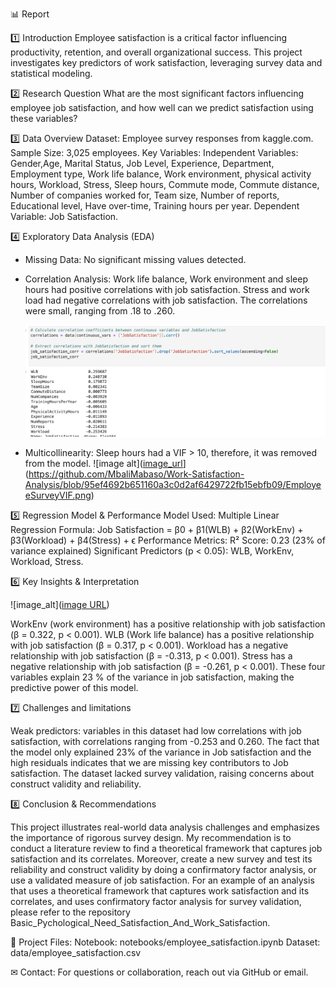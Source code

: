 📊 Report

1️⃣ Introduction
Employee satisfaction is a critical factor influencing productivity, retention, and overall organizational success. This project investigates key predictors of work satisfaction, leveraging survey data and statistical modeling.

2️⃣ Research Question
What are the most significant factors influencing employee job satisfaction, and how well can we predict satisfaction using these variables?

3️⃣ Data Overview
Dataset: Employee survey responses from kaggle.com.
Sample Size: 3,025 employees.
Key Variables:
Independent Variables: Gender,Age, Marital Status, Job Level, Experience, Department, Employment type, Work life balance, Work environment, physical activity hours, Workload,
Stress, Sleep hours, Commute mode, Commute distance, Number of companies worked for, Team size, Number of reports, Educational level, Have over-time, Training hours per year.
Dependent Variable: Job Satisfaction. 

4️⃣ Exploratory Data Analysis (EDA)
- Missing Data: No significant missing values detected.
- Correlation Analysis: Work life balance, Work environment and sleep hours had positive correlations with job satisfaction. Stress and work load had negative correlations with
  job satisfaction. The correlations were small, ranging from .18 to .260.
  
  ![](EmployeeSurveyCorrelation.png)

- Multicollinearity: Sleep hours had a VIF > 10, therefore, it was removed from the model.
   ![image alt]([image_url]([)](https://github.com/MbaliMabaso/Work-Satisfaction-Analysis/blob/95ef4692b651160a3c0d2af6429722fb15ebfb09/EmployeeSurveyVIF.png)

5️⃣ Regression Model & Performance
Model Used: Multiple Linear Regression
Formula:
Job Satisfaction = β0 + β1(WLB) + β2(WorkEnv) + β3(Workload) + β4(Stress) + ϵ
Performance Metrics:
R² Score: 0.23 (23% of variance explained)
Significant Predictors (p < 0.05): WLB, WorkEnv, Workload, Stress.

6️⃣ Key Insights & Interpretation

![image_alt]([image URL](https://github.com/MbaliMabaso/Work-Satisfaction-Analysis/blob/47c41e48cf3e338d1f60131c2a392460ce03b5de/EmployeeSurveyRegressionWeights.png))

WorkEnv (work environment) has a positive relationship with job satisfaction (β = 0.322, p < 0.001). 
WLB (Work life balance) has a positive relationship with job satisfaction (β = 0.317, p < 0.001). 
Workload has a negative relationship with job satisfaction (β = -0.313, p < 0.001).
Stress has a negative relationship with job satisfaction (β = -0.261, p < 0.001).
These four variables explain 23 % of the variance in job satisfaction, making the predictive power of this model.

7️⃣ Challenges and limitations

Weak predictors: variables in this dataset had low correlations with job satisfaction, with correlations ranging from -0.253 and 0.260.
The fact that the model only explained 23% of the variance in Job satisfaction and the high residuals indicates that we are missing key contributors
to Job satisfaction.
The dataset lacked survey validation, raising concerns about construct validity and reliability.

8️⃣ Conclusion & Recommendations

This project illustrates real-world data analysis challenges and emphasizes the importance of rigorous survey design. 
My recommendation is to conduct a literature review to find a theoretical framework that captures job satisfaction and its correlates.
Moreover, create a new survey and test its reliability and construct validity by doing a confirmatory factor analysis, or use a validated measure of job satisfaction. For an example of an analysis that uses a theoretical framework that captures work satisfaction and its correlates, and uses confirmatory factor analysis for survey validation, please refer to the repository Basic_Pychological_Need_Satisfaction_And_Work_Satisfaction.

📂 Project Files:
Notebook: notebooks/employee_satisfaction.ipynb
Dataset: data/employee_satisfaction.csv

✉ Contact: For questions or collaboration, reach out via GitHub or email.
